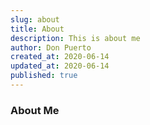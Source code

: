 ```yaml
---
slug: about
title: About
description: This is about me
author: Don Puerto
created_at: 2020-06-14
updated_at: 2020-06-14
published: true
---
```


### About Me
